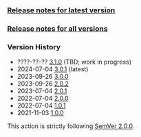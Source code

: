 ### [Release notes for latest version](latest.md)

### [Release notes for all versions](full.md)

### Version History

* ????-??-?? [3.1.0](3.1.0.md) (TBD; work in progress)
* 2024-07-04 [3.0.1](3.0.1.md) (latest)
* 2023-09-26 [3.0.0](3.0.0.md)
* 2023-09-26 [2.0.2](2.0.2.md)
* 2023-07-04 [2.0.1](2.0.1.md)
* 2022-07-04 [2.0.0](2.0.0.md)
* 2022-07-04 [1.0.1](1.0.1.md)
* 2021-11-03 [1.0.0](1.0.0.md)


This action is strictly following [SemVer 2.0.0](https://semver.org/spec/v2.0.0.html).